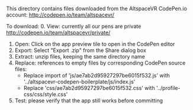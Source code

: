This directory contains files downloaded from the AltspaceVR CodePen.io account:
http://codepen.io/team/altspacevr/

To download:
0. View: currently all our pens are private http://codepen.io/team/altspacevr/private/
1. Open: Click on the app preview tile to open in the CodePen editor
2. Export: Select "Export .zip" from the Share dialog box
3. Extract: unzip files, keeping the same directory name
4. Replace: references to empty files by corresponding CodePen source files:
	*  Replace import of 'js/ae7ab2d95927297be6015f532.js' with '../altspacevr-codepen-boilerplate/js/index.js' 
	*  Replace 'css/ae7ab2d95927297be6015f532.css' with '../profile-css/css/style.css'
5. Test: please verify that the app still works before committing
